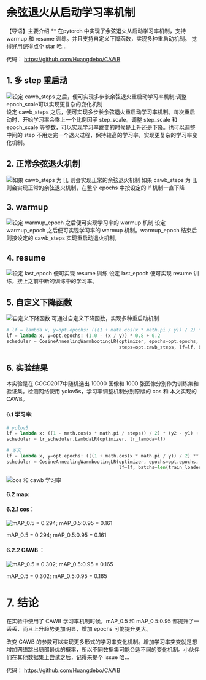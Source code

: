 ﻿#  余弦退火从启动学习率机制 
【导语】主要介绍 ** 在pytorch 中实现了余弦退火从启动学习率机制，支持 warmup 和 resume 训练。并且支持自定义下降函数，实现多种重启动机制。 觉得好用记得点个 star 哈...

代码： https://github.com/Huangdebo/CAWB

## 1. 多 step 重启动
![设定 cawb_steps 之后，便可实现多步长余弦退火重启动学习率机制;调整epoch_scale可以实现更复杂的变化机制](https://img-blog.csdnimg.cn/8c38d5131f8d4a26a3784c9564112960.jpg?x-oss-process=image/watermark,type_ZHJvaWRzYW5zZmFsbGJhY2s,shadow_50,text_Q1NETiBAd29uZGVyZnVsX2hkYg==,size_20,color_FFFFFF,t_70,g_se,x_16#pic_center)
设定 cawb_steps 之后，便可实现多步长余弦退火重启动学习率机制。每次重启动时，开始学习率会乘上一个比例因子 step_scale。调整  step_scale 和 epoch_scale 等参数，可以实现学习率跳变的时候是上升还是下降。也可以调整中间的 step 不用走完一个退火过程，保持较高的学习率，实现更复杂的学习率变化机制。

## 2. 正常余弦退火机制
![如果 cawb_steps 为 [], 则会实现正常的余弦退火机制](https://img-blog.csdnimg.cn/50ad359e69f2459cbbe3268a1be821e4.png?x-oss-process=image/watermark,type_ZHJvaWRzYW5zZmFsbGJhY2s,shadow_50,text_Q1NETiBAd29uZGVyZnVsX2hkYg==,size_20,color_FFFFFF,t_70,g_se,x_16#pic_center)
如果 cawb_steps 为 [], 则会实现正常的余弦退火机制，在整个 epochs 中按设定的 lf 机制一直下降

## 3. warmup
![设定 warmup_epoch 之后便可实现学习率的 warmup 机制](https://img-blog.csdnimg.cn/e2e1ad5fe3d0496aa4d674018c1191d8.png?x-oss-process=image/watermark,type_ZHJvaWRzYW5zZmFsbGJhY2s,shadow_50,text_Q1NETiBAd29uZGVyZnVsX2hkYg==,size_20,color_FFFFFF,t_70,g_se,x_16#pic_center)
设定 warmup_epoch 之后便可实现学习率的 warmup 机制。warmup_epoch 结束后则按设定的 cawb_steps 实现重启动退火机制。

## 4. resume
![设定 last_epoch 便可实现 resume 训练](https://img-blog.csdnimg.cn/a17f69421aa74c44a1acd3ad737094f9.png?x-oss-process=image/watermark,type_ZHJvaWRzYW5zZmFsbGJhY2s,shadow_50,text_Q1NETiBAd29uZGVyZnVsX2hkYg==,size_20,color_FFFFFF,t_70,g_se,x_16#pic_center)
设定 last_epoch 便可实现 resume 训练，接上之前中断的训练中的学习率。

## 5. 自定义下降函数
![自定义下降函数](https://img-blog.csdnimg.cn/3d16857453d44cabb93294edf7ce1ede.png?x-oss-process=image/watermark,type_ZHJvaWRzYW5zZmFsbGJhY2s,shadow_50,text_Q1NETiBAd29uZGVyZnVsX2hkYg==,size_20,color_FFFFFF,t_70,g_se,x_16#pic_center)
可通过自定义下降函数，实现多种重启动机制

```python
# lf = lambda x, y=opt.epochs: (((1 + math.cos(x * math.pi / y)) / 2) ** 1.0) * 0.9 + 0.1  
lf = lambda x, y=opt.epochs: (1.0 - (x / y)) * 0.8 + 0.2 
scheduler = CosineAnnealingWarmbootingLR(optimizer, epochs=opt.epochs, step_scale=0.7, 
                                         steps=opt.cawb_steps, lf=lf, batchs=len(data), warmup_epoch=0)
```

## 6. 实验结果
本实验是在 COCO2017中随机选出 10000 图像和 1000 张图像分别作为训练集和验证集。检测网络使用 yolov5s，学习率调整机制分别原版的 cos 和 本文实现的 CAWB。

#### 6.1 学习率:
```python
# yolov5
lf = lambda x: ((1 - math.cos(x * math.pi / steps)) / 2) * (y2 - y1) + y1
scheduler = lr_scheduler.LambdaLR(optimizer, lr_lambda=lf)

# 本文
lf = lambda x, y=opt.epochs: (((1 + math.cos(x * math.pi / y)) / 2) ** 1.0) * 0.65 + 0.35 
scheduler = CosineAnnealingWarmbootingLR(optimizer, epochs=opt.epochs, steps=opt.cawb_steps, step_scale=0.7,
                                         lf=lf, batchs=len(train_loader), warmup_epoch=3, epoch_scale=4.0)
```
![cos 和 cawb 学习率](https://img-blog.csdnimg.cn/dbfa53959c5d4f368ffae7340c8d9050.jpg?x-oss-process=image/watermark,type_ZHJvaWRzYW5zZmFsbGJhY2s,shadow_50,text_Q1NETiBAd29uZGVyZnVsX2hkYg==,size_20,color_FFFFFF,t_70,g_se,x_16#pic_center)
#### 6.2 map:

#### 6.2.1 cos：
![mAP_0.5 = 0.294;  mAP_0.5:0.95 = 0.161](https://img-blog.csdnimg.cn/9633cce6adf744d097181b81ac4d1fd1.jpg?x-oss-process=image/watermark,type_ZHJvaWRzYW5zZmFsbGJhY2s,shadow_50,text_Q1NETiBAd29uZGVyZnVsX2hkYg==,size_16,color_FFFFFF,t_70,g_se,x_16#pic_center)

mAP_0.5 = 0.294;  mAP_0.5:0.95 = 0.161

#### 6.2.2 CAWB ：
![mAP_0.5 = 0.302; mAP_0.5:0.95 = 0.165](https://img-blog.csdnimg.cn/6fe463388c43475abe495de50da2ee1b.jpg?x-oss-process=image/watermark,type_ZHJvaWRzYW5zZmFsbGJhY2s,shadow_50,text_Q1NETiBAd29uZGVyZnVsX2hkYg==,size_16,color_FFFFFF,t_70,g_se,x_16#pic_center)

mAP_0.5 = 0.302; mAP_0.5:0.95 = 0.165

# 7. 结论
在实验中使用了 CAWB 学习率机制时候，mAP_0.5 和 mAP_0.5:0.95 都提升了一丢丢，而且上升趋势更加明显，增加 epochs 可能提升更大。

改变 CAWB 的参数可以实现更多形式的学习率变化机制。增加学习率突变就是想增加网络跳出局部最优的概率，所以不同数据集可能合适不同的变化机制。小伙伴们在其他数据集上尝试之后，记得来提个 issue 哈...

代码： https://github.com/Huangdebo/CAWB
